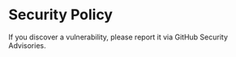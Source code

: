 <!--
Copyright (c) 2025 Andreas Krüger
SPDX-License-Identifier: MIT
-->

# Security Policy

If you discover a vulnerability, please report it via GitHub Security Advisories.
